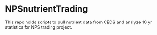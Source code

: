 # NPSnutrientTrading
This repo holds scripts to pull nutrient data from CEDS and analyze 10 yr statistics for NPS trading project.

